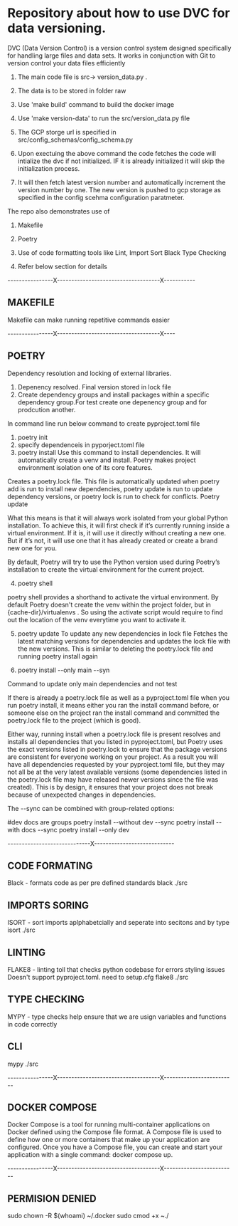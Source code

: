 # Repository about how to use DVC for data versioning.

DVC (Data Version Control) is a version control system designed specifically for handling large files and data sets. It works in conjunction with Git to version control your data files efficiently



1. The main code file is src-> version_data.py . 

2. The data is to be stored in folder raw

3. Use 'make build' command to build the docker image

4. Use 'make version-data' to run the src/version_data.py file

5. The GCP storge url is specified in src/config_schemas/config_schema.py

6. Upon exectuing the above command the code fetches the code will intialize the dvc if not initialized. IF it is already initialized it will skip the initialization process.

7. It will then fetch latest version number and automatically increment the version number by one. The new version is pushed to gcp storage  as specified in the config scehma configuration paratmeter.

The repo also demonstrates use of

1. Makefile

2. Poetry 

3. Use of code formatting tools like
    Lint,
    Import Sort
    Black
    Type Checking

4. Refer below section for details




----------------X------------------------------------X-----------
## MAKEFILE
Makefile can make running repetitive commands easier


----------------X------------------------------------X----
##  POETRY

Dependency resolution and locking of external libraries.

1. Depenency resolved. Final version stored in lock file
2. Create dependency groups and install packages within a specific dependency group.For test create one depenency group and for prodcution another.

In command line run below command to create pyproject.toml file 

1. poetry init 
2. specify dependenceis in pyporject.toml file
3. poetry install 
Use this command to install dependencies. It will automatically create a venv and install. Poetry makes project environment isolation one of its core features.

Creates a poetry.lock file. This file is automatically updated when poetry add is run to install new dependencies, poetry update is run to update dependency versions, or poetry lock is run to check for conflicts.
Poetry update

What this means is that it will always work isolated from your global Python installation. To achieve this, it will first check if it’s currently running inside a virtual environment. If it is, it will use it directly without creating a new one. But if it’s not, it will use one that it has already created or create a brand new one for you.

By default, Poetry will try to use the Python version used during Poetry’s installation to create the virtual environment for the current project.

4. poetry shell

poetry shell provides a shorthand to activate the virtual environment. By default Poetry doesn't create the venv within the project folder, but in {cache-dir}/virtualenvs . So using the activate script would require to find out the location of the venv everytime you want to activate it.

5. poetry update
To update any new dependencies in lock file
Fetches the latest matching versions for dependencies and updates the lock file with the new versions. This is similar to deleting the poetry.lock file and running poetry install again

6. poetry install --only main --syn

Command to update only main dependencies and not test

If there is already a poetry.lock file as well as a pyproject.toml file when you run poetry install, it means either you ran the install command before, or someone else on the project ran the install command and committed the poetry.lock file to the project (which is good).

Either way, running install when a poetry.lock file is present resolves and installs all dependencies that you listed in pyproject.toml, but Poetry uses the exact versions listed in poetry.lock to ensure that the package versions are consistent for everyone working on your project. As a result you will have all dependencies requested by your pyproject.toml file, but they may not all be at the very latest available versions (some dependencies listed in the poetry.lock file may have released newer versions since the file was created). This is by design, it ensures that your project does not break because of unexpected changes in dependencies.

The --sync can be combined with group-related options:

#dev docs are groups
poetry install --without dev --sync
poetry install --with docs --sync
poetry install --only dev

-----------------------------X----------------------------
## CODE FORMATING
Black - formats code as per pre defined standards 
black ./src

## IMPORTS SORING
ISORT - sort imports aplphabetcially and seperate into secitons and by type
isort ./src

## LINTING
FLAKE8 - linting toll that checks python codebase for errors styling issues
Doesn't support pyproject.toml. need to setup.cfg
flake8 ./src

## TYPE CHECKING
MYPY - type checks help ensure that we are usign variables and functions in code correctly

## CLI
mypy ./src

----------------X------------------------------------X-------------------------
## DOCKER COMPOSE
Docker Compose is a tool for running multi-container applications on Docker defined using the Compose file format. A Compose file is used to define how one or more containers that make up your application are configured. Once you have a Compose file, you can create and start your application with a single command: docker compose up.


----------------X------------------------------------X-------------------------
## PERMISION DENIED

sudo chown -R $(whoami) ~/.docker
sudo cmod +x ~./
